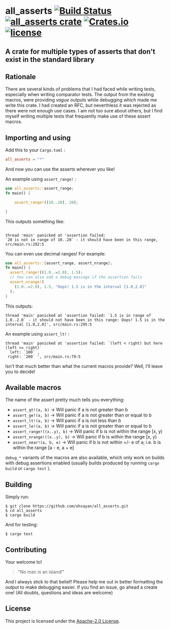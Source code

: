 # all_asserts [![Build Status](https://travis-ci.org/ohsayan/all_asserts.svg?branch=master)](https://travis-ci.org/ohsayan/all_asserts) [![all_asserts crate](https://img.shields.io/crates/v/all_asserts.svg?style=flat-square)](https://crates.io/crates/all_asserts) [![Crates.io](https://img.shields.io/crates/d/all_asserts.svg?color=%234527A0)](https://crates.io/crates/all_asserts) [![license](https://img.shields.io/badge/License-Apache%202.0-blue.svg)](./LICENSE)

## A crate for multiple types of asserts that don't exist in the standard library

## Rationale

There are several kinds of problems that I had faced while writing tests, especially when writing comparator tests.
The output from the existing macros, were providing _vague_ outputs while debugging which made me write this crate.
I had created an RFC, but neverthless it was rejected as there were not enough use cases. I am not too sure about others, but I find myself writing multiple tests that frequently make use of these assert macros.

## Importing and using

Add this to your `Cargo.toml` :

``` toml
all_asserts = "*"
```

And now you can use the asserts wherever you like!

An example using `assert_range!` :

```rust 
use all_asserts::assert_range; 
fn main() {

    assert_range!((10..20), 20);

}

``` 
This outputs something like:

```

thread 'main' panicked at 'assertion failed: 
`20 is not in range of 10..20` - it should have been in this range, src/main.rs:292:5

``` 
You can even use decimal ranges! For example:

``` rust
use all_asserts::{assert_range, assert_nrange};
fn main() {
  assert_range!((1.0..=2.0), 1.5);
  // You can also add a debug message if the assertion fails
  assert_nrange!(
    (1.0..=2.0), 1.5, "Oops! 1.5 is in the interval [1.0,2.0]"
  );
}
```

This outputs:

``` 
thread 'main' panicked at 'assertion failed: `1.5 is in range of 1.0..2.0` - it should not have been in this range: Oops! 1.5 is in the interval [1.0,2.0]', src/main.rs:295:5
```

An example using `assert_lt!` :

``` 
thread 'main' panicked at 'assertion failed: `(left < right) but here (left >= right)`
  left: `100` ,
 right: `200` ', src/main.rs:79:5
```

Isn't that much better than what the current macros provide? Well, I'll leave you to decide!

## Available macros

The name of the assert pretty much tells you everything:

* `assert_gt!(a, b)` -> Will panic if a is not greater than b
* `assert_ge!(a, b)` -> Will panic if a is not greater than or equal to b
* `assert_lt!(a, b)` -> Will panic if a is not less than b
* `assert_le!(a, b)` -> Will panic if a is not greater than or equal to b
* `assert_range!((x..y), b)` -> Will panic if b is not within the range [x, y)
* `assert_nrange!((x..y), b)` -> Will panic if b is within the range [x, y)
* `assert_near!(a, b, e)` -> Will panic if b is not within +/- e of a; i.e. b is within the range [a - e, a + e]

`debug_*` variants of the macros are also available, which only work on builds with debug assertions enabled (usually builds produced by running `cargo build` or `cargo test` ).

## Building

Simply run:

``` shell
$ git clone https://github.com/ohsayan/all_asserts.git
$ cd all_asserts
$ cargo build
```

And for testing:

``` shell
$ cargo test
```

## Contributing

Your welcome to! 

> "No man is an island!"

And I always stick to that belief! Please help me out in better formatting the output to make debugging easier. If you find an issue, go ahead a create one! (All doubts, questions and ideas are welcome)

## License

This project is licensed under the [Apache-2.0 License](./LICENSE).
